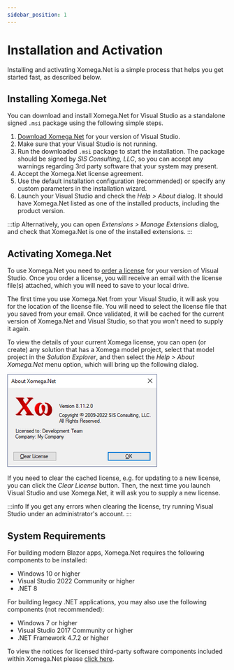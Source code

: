 ```yaml
---
sidebar_position: 1
---
```


# Installation and Activation

Installing and activating Xomega.Net is a simple process that helps you get started fast, as described below.

## Installing Xomega.Net

You can download and install Xomega.Net for Visual Studio as a standalone signed `.msi` package using the following simple steps.
1. [Download Xomega.Net](https://xomega.net/product/download) for your version of Visual Studio.
1. Make sure that your Visual Studio is not running.
1. Run the downloaded `.msi` package to start the installation. The package should be signed by *SIS Consulting, LLC*, so you can accept any warnings regarding 3rd party software that your system may present.
1. Accept the Xomega.Net license agreement.
1. Use the default installation configuration (recommended) or specify any custom parameters in the installation wizard.
1. Launch your Visual Studio and check the *Help > About* dialog. It should have Xomega.Net listed as one of the installed products, including the product version.

:::tip
Alternatively, you can open *Extensions > Manage Extensions* dialog, and check that Xomega.Net is one of the installed extensions.
:::

## Activating Xomega.Net

To use Xomega.Net you need to [order a license](https://xomega.net/product/pricing) for your version of Visual Studio. Once you order a license, you will receive an email with the license file(s) attached, which you will need to save to your local drive.

The first time you use Xomega.Net from your Visual Studio, it will ask you for the location of the license file. You will need to select the license file that you saved from your email. Once validated, it will be cached for the current version of Xomega.Net and Visual Studio, so that you won't need to supply it again.

To view the details of your current Xomega license, you can open (or create) any solution that has a Xomega model project, select that model project in the *Solution Explorer*, and then select the *Help > About Xomega.Net* menu option, which will bring up the following dialog.

![About Xomega](img/about-xomega.png)

If you need to clear the cached license, e.g. for updating to a new license, you can click the *Clear License* button. Then, the next time you launch Visual Studio and use Xomega.Net, it will ask you to supply a new license.

:::info
If you get any errors when clearing the license, try running Visual Studio under an administrator's account.
:::

## System Requirements

For building modern Blazor apps, Xomega.Net requires the following components to be installed:

- Windows 10 or higher
- Visual Studio 2022 Community or higher
- .NET 8

For building legacy .NET applications, you may also use the following components (not recommended):

- Windows 7 or higher
- Visual Studio 2017 Community or higher
- .NET Framework 4.7.2 or higher

To view the notices for licensed third-party software components included within Xomega.Net please [click here](third-party).